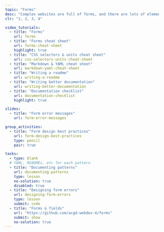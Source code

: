 ```yaml
---
topic: "Forms"
desc: "Complex websites are full of forms, and there are lots of elements that need to be designed & patterned."
clr: "1, 2, 3, 4"

video_tutorials:
  - title: "Forms"
    url: forms
  - title: "Forms cheat sheet"
    url: forms-cheat-sheet
    highlight: true
  - title: "CSS selectors & units cheat sheet"
    url: css-selectors-units-cheat-sheet
  - title: "Markdown & YAML cheat sheet"
    url: markdown-yaml-cheat-sheet
  - title: "Writing a readme"
    url: writing-a-readme
  - title: "Writing better documentation"
    url: writing-better-documentation
  - title: "Documentation checklist"
    url: documentation-checklist
    highlight: true

slides:
  - title: "Form error messages"
    url: form-error-messages

group_activities:
  - title: "Form design best practices"
    url: form-design-best-practices
    type: pencil
    pair: true

tasks:
  - type: blank
  # YAML, READMEs, etc for each pattern
  - title: "Documenting patterns"
    url: documenting-patterns
    type: lesson
    no-solution: true
    disabled: true
  - title: "Designing form errors"
    url: designing-form-errors
    type: lesson
    submit: code
  - title: "Forms & fields"
    url: "https://github.com/acgd-webdev-4/forms"
    submit: show
    no-solution: true
---
```

